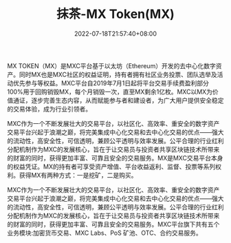 ﻿---
weight: 
title: "抹茶-MX Token(MX)"
description: "MX TOKEN（MX）是MXC平台基于以太坊（Ethereum）开发的去中心化数字资产"
date: 2022-07-18T21:57:40+08:00
lastmod: 2022-07-18T16:45:40+08:00
draft: false
authors: ["seven"]
featuredImage: "mocha-mx-tokenmx.webp"
link: "https://www.mexc.com/"
tags: ["数字代币","抹茶-MX Token(MX)"]
categories: ["navigation"]
navigation: ["数字代币"]
lightgallery: true
toc: true
pinned: false
recommend: false
recommend1: false
---
MX TOKEN（MX）是MXC平台基于以太坊（Ethereum）开发的去中心化数字资产。同时MX也是MXC社区的权益证明，持有者拥有社区业务投票、团队选举及活动优先参与等权益。MXC平台自2019年7月1日起将平台交易手续费盈利部分100%用于回购销毁MX，每个月销毁一次，直至MX剩余1亿枚。MXC以MX为价值通证，逐步完善生态内容，从而赋能参与者和建设者，为广大用户提供安全稳定的交易体验，成为行业引领者。

MXC作为⼀个不断发展壮大的交易平台，以社区化、高效率、重安全的数字资产交易平台兴起于浪潮之巅，将完美集成中心化交易和去中心化交易的优点——强大的流动性，高安全性，可信透明，兼顾公平透明与效率发展。公平合理的行业红利分配机制作为MXC的发展核心，旨在于让交易员与投资者共享区块链技术所带来的财富的同时，获得更加丰富、可靠且安全的交易服务。MX是MXC交易平台本身的权益凭证。MX的持有者可享受资产增值、平台收益返利、监督、投票等系列权利。获得MX有两种方式：一是挖矿，二是购买。

MXC作为一个不断发展壮大的交易平台，以社区化、高效率、重安全的数字资产交易平台兴起于浪潮之巅，将完美集成中心化交易和去中心化交易的优点——强大的流动性，高安全性，可信透明，兼顾公平透明与效率发展。公平合理的行业红利分配机制作为MXC的发展核心，旨在于让交易员与投资者共享区块链技术所带来的财富的同时，获得更加丰富、可靠且安全的交易服务。MXC平台旗下共有五个业务模块:加密货币交易、MXC Labs、PoS 矿池、OTC、合约交易服务。